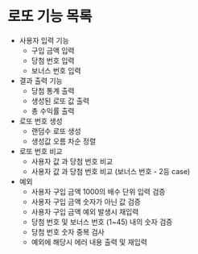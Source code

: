 # 로또 기능 목록

- 사용자 입력 기능
    - 구입 금액 입력
    - 당첨 번호 입력
    - 보너스 번호 입력
- 결과 출력 기능
    - 당첨 통계 출력
    - 생성된 로또 값 출력
    - 총 수익률 출력
- 로또 번호 생성
    - 랜덤수 로또 생성
    - 생성값 오름 차순 정렬
- 로또 번호 비교
    - 사용자 값 과 당첨 번호 비교
    - 사용자 값 과 당첨 번호 비교 (보너스 번호 - 2등 case)
- 예외
    - 사용자 구입 금액 1000의 배수 단위 입력 검증
    - 사용자 구입 금액 숫자가 아닌 값 검증
    - 사용자 구입 금액 예외 발생시 재입력
    - 당첨 번호 및 보너스 번호 (1~45) 내의 숫자 검증
    - 당첨 번호 숫자 중복 검사
    - 예외에 해당시 에러 내용 출력 및 재입력